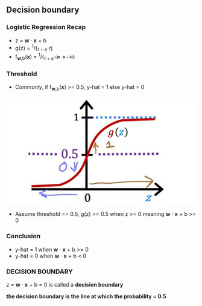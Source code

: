## Decision boundary

### Logistic Regression Recap

- z = **w**  · **x** + b
- g(z) = <sup>1</sup>/(<sub>1 + e<sup>-z</sup></sub>)
- f<sub>**w**,b</sub>(**x**) = <sup>1</sup>/(<sub>1 + e<sup>-(**w**  · **x** + b)</sup></sub>)

### Threshold

- Commonly, if f<sub>**w**,b</sub>(**x**) >= 0.5, y-hat = 1 else y-hat = 0

![Alt text](<5. threshold.png>)

- Assume threshold == 0.5, g(z) >= 0.5 when z >= 0 meaning **w**  · **x** + b >= 0

### Conclusion

- y-hat = 1 when **w**  · **x** + b >= 0
- y-hat = 0 when **w**  · **x** + b < 0

### DECISION BOUNDARY

z = **w**  · **x** + b = 0 is called a **decision boundary**

**the decision boundary is the line at which the probability = 0.5**